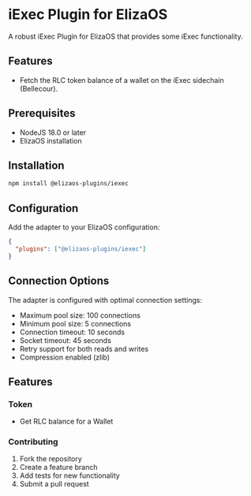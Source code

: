 # iExec Plugin for ElizaOS

A robust iExec Plugin for ElizaOS that provides some iExec functionality.

## Features

- Fetch the RLC token balance of a wallet on the iExec sidechain (Bellecour).

## Prerequisites

- NodeJS 18.0 or later
- ElizaOS installation

## Installation

```bash
npm install @elizaos-plugins/iexec
```

## Configuration

Add the adapter to your ElizaOS configuration:

```json
{
  "plugins": ["@elizaos-plugins/iexec"]
}
```

## Connection Options

The adapter is configured with optimal connection settings:

- Maximum pool size: 100 connections
- Minimum pool size: 5 connections
- Connection timeout: 10 seconds
- Socket timeout: 45 seconds
- Retry support for both reads and writes
- Compression enabled (zlib)

## Features

### Token

- Get RLC balance for a Wallet

### Contributing

1. Fork the repository
2. Create a feature branch
3. Add tests for new functionality
4. Submit a pull request
